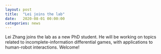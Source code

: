 ```yaml
---
layout: post
title:  "Lei joins the lab"
date:   2020-08-01 00:00:00
categories: news
---
```


Lei Zhang joins the lab as a new PhD student. He will be working on topics 
related to incomplete-information differential games, with applications to human-robot interactions. Welcome! 